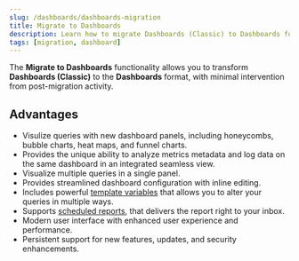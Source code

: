 ```yaml
---
slug: /dashboards/dashboards-migration
title: Migrate to Dashboards
description: Learn how to migrate Dashboards (Classic) to Dashboards functionality.
tags: [migration, dashboard]
---
```


The **Migrate to Dashboards** functionality allows you to transform **Dashboards (Classic)** to the **Dashboards** format, with minimal intervention from post-migration activity.

## Advantages

- Visulize queries with new dashboard panels, including honeycombs, bubble charts, heat maps, and funnel charts.
- Provides the unique ability to analyze metrics metadata and log data on the same dashboard in an integrated seamless view.
- Visualize multiple queries in a single panel.
- Provides streamlined dashboard configuration with inline editing.
- Includes powerful [template variables](/docs/dashboards/filter-template-variables/) that allows you to alter your queries in multiple ways.
- Supports [scheduled reports](/docs/dashboards/scheduled-report/), that delivers the report right to your inbox.
- Modern user interface with enhanced user experience and performance.
- Persistent support for new features, updates, and security enhancements.

